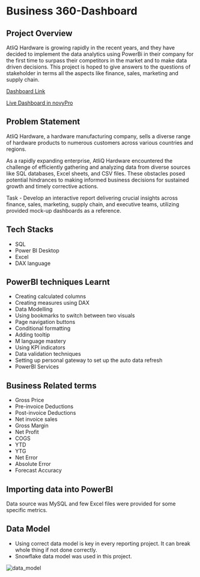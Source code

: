 
# Business 360-Dashboard
## Project Overview
AtliQ Hardware is growing rapidly in the recent years, and they have decided to implement the data analytics using PowerBi in their company for the first time to surpass their competitors in the market and to make data driven decisions. This project is hoped to give answers to the questions of stakeholder in terms all the aspects like finance, sales, marketing and supply chain.


[Dashboard Link](https://app.powerbi.com/view?r=eyJrIjoiYzlkNGVmZmMtM2M4My00ODJiLWJmNWMtMTQ2NWUxNjg2MDBmIiwidCI6ImM2ZTU0OWIzLTVmNDUtNDAzMi1hYWU5LWQ0MjQ0ZGM1YjJjNCJ9)


[Live Dashboard in novyPro](https://www.novypro.com/project/business-360-7)

## Problem Statement

AtliQ Hardware, a hardware manufacturing company, sells a diverse range of hardware products to numerous customers across various countries and regions.

As a rapidly expanding enterprise, AtliQ Hardware encountered the challenge of efficiently gathering and analyzing data from diverse sources like SQL databases, Excel sheets, and CSV files. These obstacles posed potential hindrances to making informed business decisions for sustained growth and timely corrective actions.

Task - Develop an interactive report delivering crucial insights across finance, sales, marketing, supply chain, and executive teams, utilizing provided mock-up dashboards as a reference.

## Tech Stacks
* SQL
* Power BI Desktop
* Excel
* DAX language

## PowerBI techniques Learnt
* Creating calculated columns
* Creating measures using DAX
* Data Modelling
* Using bookmarks to switch between two visuals
* Page navigation buttons
* Conditional formatting
* Adding tooltip
* M language mastery
* Using KPI indicators
* Data validation techniques
* Setting up personal gateway to set up the auto data refresh
* PowerBI Services

## Business Related terms
* Gross Price
* Pre-invoice Deductions
* Post-invoice Deductions
* Net invoice sales
* Gross Margin
* Net Profit
* COGS
* YTD
* YTG
* Net Error
* Absolute Error
* Forecast Accuracy

## Importing data into PowerBI
Data source was MySQL and few Excel files were provided for some specific metrics.

## Data Model
* Using correct data model is key in every reporting project. It can break whole thing if not done correctly.
* Snowflake data model was used in this project.

![data_model](https://github.com/JyotishBishwakarma/Business360/assets/34642438/e8281be3-b24b-4856-a1d4-512cb84917d8)






